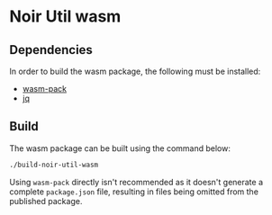 # Noir Util wasm

## Dependencies

In order to build the wasm package, the following must be installed:

- [wasm-pack](https://github.com/rustwasm/wasm-pack)
- [jq](https://github.com/stedolan/jq)

## Build

The wasm package can be built using the command below:

```bash
./build-noir-util-wasm
```

Using `wasm-pack` directly isn't recommended as it doesn't generate a complete `package.json` file, resulting in files being omitted from the published package.
